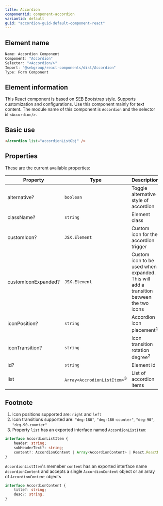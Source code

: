 ```yaml
---
title: Accordion
componentid: component-accordion
variantid: default
guid: "accordion-guid-default-component-react"
---
```


## Element name

```javascript
Name: Accordion Component
Component: "Accordion"
Selector: "<Accordion/>"
Import: "@sebgroup/react-components/dist/Accordion"
Type: Form Component
```

## Element information

This React component is based on SEB Bootstrap style. Supports customization and configurations. Use this component mainly for text content. The module name of this component is `Accordion` and the selector is `<Accordion/>`.

## Basic use

```html
<Accordion list="accordionListObj" />
```

## Properties

These are the current available properties:

| Property            | Type                                   | Description                                                                            |
| ------------------- | -------------------------------------- | -------------------------------------------------------------------------------------- |
| alternative?        | `boolean`                              | Toggle alternative style of accordion                                                  |
| className?          | `string`                               | Element class                                                                          |
| customIcon?         | `JSX.Element`                          | Custom icon for the accordion trigger                                                  |
| customIconExpanded? | `JSX.Element`                          | Custom icon to be used when expanded. This will add a transition between the two icons |
| iconPosition?       | `string`                               | Accordion icon placement<sup>1</sup>                           |
| iconTransition?     | `string`                               | Icon transition rotation degree<sup>2</sup>                                             |
| id?                 | `string`                               | Element id                                                                             |
| list                | `Array<AccrodionListItem>`<sup>3</sup> | List of accordion items                                                                |

## Footnote

1. Icon positions supported are: `right` and `left`
2. Icon transitions supported are: `"deg-180"`, `"deg-180-counter"`, `"deg-90"`, `"deg-90-counter"`
3. Property `list` has an exported interface named `AccordionListItem`:

```typescript
interface AccordionListItem {
    header: string;
    subHeaderText?: string;
    content?: AccordionContent | Array<AccordionContent> | React.ReactNode;
}
```

`AccordionListItem`'s memeber `content` has an exported interface name `AccordionContent` and accepts a single `AccordionContent` object or an array of `AccordionContent` objects

```typescript
interface AccordionContent {
    title?: string;
    desc?: string;
}
```
